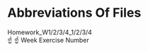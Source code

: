 # Abbreviations Of Files 
Homework_W1/2/3/4_1/2/3/4                                                                                                                         
                                                                                               ☝️       ☝️
        Week   Exercise Number 
